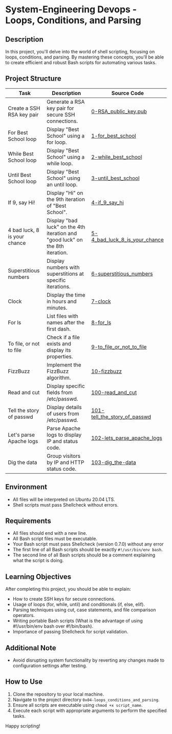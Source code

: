 # System-Engineering Devops - Loops, Conditions, and Parsing

## Description
In this project, you'll delve into the world of shell scripting, focusing on loops, conditions, and parsing. By mastering these concepts, you'll be able to create efficient and robust Bash scripts for automating various tasks.

## Project Structure

| Task                              | Description                                          | Source Code                                   |
|-----------------------------------|------------------------------------------------------|-----------------------------------------------|
| Create a SSH RSA key pair         | Generate a RSA key pair for secure SSH connections.  | [0-RSA_public_key.pub](0-RSA_public_key.pub) |
| For Best School loop              | Display "Best School" using a for loop.              | [1-for_best_school](1-for_best_school)       |
| While Best School loop            | Display "Best School" using a while loop.            | [2-while_best_school](2-while_best_school)   |
| Until Best School loop            | Display "Best School" using an until loop.           | [3-until_best_school](3-until_best_school)   |
| If 9, say Hi!                     | Display "Hi" on the 9th iteration of "Best School". | [4-if_9_say_hi](4-if_9_say_hi)               |
| 4 bad luck, 8 is your chance      | Display "bad luck" on the 4th iteration and "good luck" on the 8th iteration. | [5-4_bad_luck_8_is_your_chance](5-4_bad_luck_8_is_your_chance) |
| Superstitious numbers             | Display numbers with superstitions at specific iterations. | [6-superstitious_numbers](6-superstitious_numbers) |
| Clock                             | Display the time in hours and minutes.              | [7-clock](7-clock)                           |
| For ls                            | List files with names after the first dash.         | [8-for_ls](8-for_ls)                         |
| To file, or not to file           | Check if a file exists and display its properties.   | [9-to_file_or_not_to_file](9-to_file_or_not_to_file) |
| FizzBuzz                          | Implement the FizzBuzz algorithm.                   | [10-fizzbuzz](10-fizzbuzz)                   |
| Read and cut                      | Display specific fields from /etc/passwd.           | [100-read_and_cut](100-read_and_cut)         |
| Tell the story of passwd          | Display details of users from /etc/passwd.          | [101-tell_the_story_of_passwd](101-tell_the_story_of_passwd) |
| Let's parse Apache logs           | Parse Apache logs to display IP and status code.    | [102-lets_parse_apache_logs](102-lets_parse_apache_logs) |
| Dig the data                      | Group visitors by IP and HTTP status code.          | [103-dig_the-data](103-dig_the-data)         |

## Environment

- All files will be interpreted on Ubuntu 20.04 LTS.
- Shell scripts must pass Shellcheck without errors.

## Requirements

- All files should end with a new line.
- All Bash script files must be executable.
- Your Bash script must pass Shellcheck (version 0.7.0) without any error
- The first line of all Bash scripts should be exactly `#!/usr/bin/env bash`.
- The second line of all Bash scripts should be a comment explaining what the script is doing.

## Learning Objectives

After completing this project, you should be able to explain:

- How to create SSH keys for secure connections.
- Usage of loops (for, while, until) and conditionals (if, else, elif).
- Parsing techniques using cut, case statements, and file comparison operators.
- Writing portable Bash scripts (What is the advantage of using #!/usr/bin/env bash over #!/bin/bash).
- Importance of passing Shellcheck for script validation.

## Additional Note

- Avoid disrupting system functionality by reverting any changes made to configuration settings after testing.

## How to Use

1. Clone the repository to your local machine.
2. Navigate to the project directory `0x04-loops_conditions_and_parsing`.
3. Ensure all scripts are executable using `chmod +x script_name`.
4. Execute each script with appropriate arguments to perform the specified tasks.

Happy scripting!
